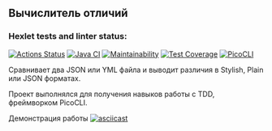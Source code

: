 ## Вычислитель отличий
### Hexlet tests and linter status:
[![Actions Status](https://github.com/sergeloie/java-project-71/workflows/hexlet-check/badge.svg)](https://github.com/sergeloie/java-project-71/actions)
[![Java CI](https://github.com/sergeloie/java-project-71/actions/workflows/main.yml/badge.svg)](https://github.com/sergeloie/java-project-71/actions/workflows/main.yml)
[![Maintainability](https://api.codeclimate.com/v1/badges/2588c551e0a5d0e94009/maintainability)](https://codeclimate.com/github/sergeloie/java-project-71/maintainability)
[![Test Coverage](https://api.codeclimate.com/v1/badges/2588c551e0a5d0e94009/test_coverage)](https://codeclimate.com/github/sergeloie/java-project-71/test_coverage)
[![PicoCLI](https://img.shields.io/badge/PicoCLI-3.0-green.svg)](https://github.com/remkop/picocli)

Сравнивает два JSON или YML файла и выводит различия в Stylish, Plain или JSON форматах.

Проект выполнялся для получения навыков работы с TDD, фреймворком PicoCLI.

Демонстрация работы
[![asciicast](https://asciinema.org/a/nIFczwZHx9kqxrSTDYRvG89C2.svg)](https://asciinema.org/a/nIFczwZHx9kqxrSTDYRvG89C2)
